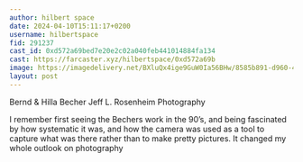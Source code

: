 ```yaml
---
author: hilbert space
date: 2024-04-10T15:11:17+0200
username: hilbertspace
fid: 291237
cast_id: 0xd572a69bed7e20e2c02a040feb441014884fa134
cast: https://farcaster.xyz/hilbertspace/0xd572a69b
image: https://imagedelivery.net/BXluQx4ige9GuW0Ia56BHw/8585b891-d960-4e13-8390-55577b30d300/original
layout: post
---
```


Bernd & Hilla Becher
Jeff L. Rosenheim
Photography

I remember first seeing the Bechers work in the 90’s, and being fascinated by how systematic it was, and how the camera was used as a tool to capture what was there rather than to make pretty pictures. It changed my whole outlook on photography

<img src='https://imagedelivery.net/BXluQx4ige9GuW0Ia56BHw/8585b891-d960-4e13-8390-55577b30d300/original' alt='' referrerpolicy='no-referrer'/>
<img src='https://imagedelivery.net/BXluQx4ige9GuW0Ia56BHw/74733a7d-7bcc-4875-b4fa-75ee93a86b00/original' alt='' referrerpolicy='no-referrer'/>
